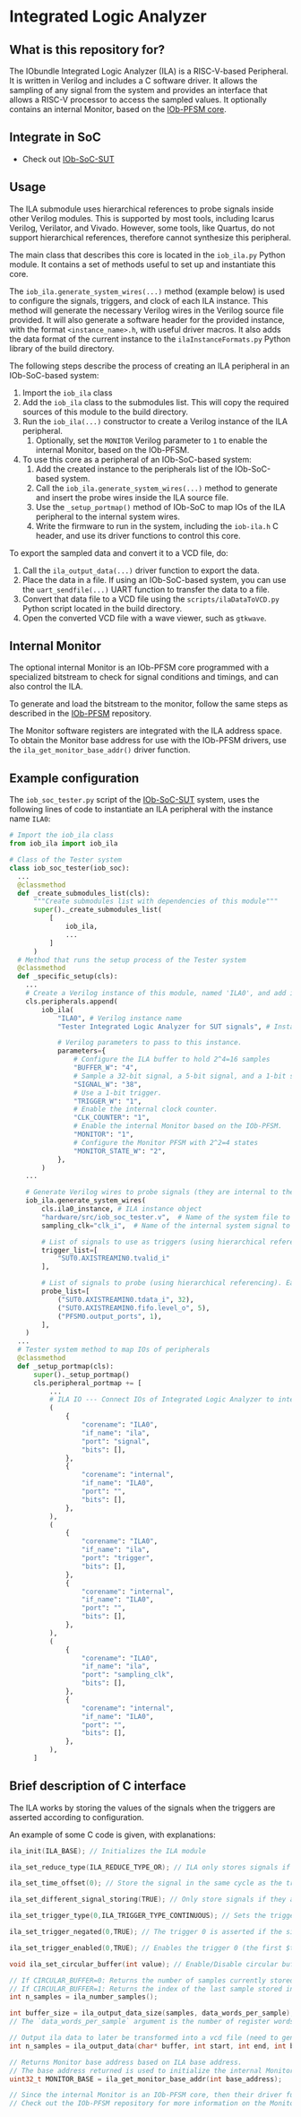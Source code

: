 # Integrated Logic Analyzer #

## What is this repository for? ##

The IObundle Integrated Logic Analyzer (ILA) is a RISC-V-based Peripheral. It is
written in Verilog and includes a C software driver. It allows the sampling
of any signal from the system and provides an interface that allows a RISC-V
processor to access the sampled values.
It optionally contains an internal Monitor, based on the [IOb-PFSM core](https://github.com/IObundle/iob-pfsm).

## Integrate in SoC ##

* Check out [IOb-SoC-SUT](https://github.com/IObundle/iob-soc-sut)

## Usage

The ILA submodule uses hierarchical references to probe signals inside other Verilog modules. This is supported by most tools, including Icarus Verilog, Verilator, and Vivado. However, some tools, like Quartus, do not support hierarchical references, therefore cannot synthesize this peripheral. 

The main class that describes this core is located in the `iob_ila.py` Python module. It contains a set of methods useful to set up and instantiate this core.

The `iob_ila.generate_system_wires(...)` method (example below) is used to configure the signals, triggers, and clock of each ILA instance. This method will generate the necessary Verilog wires in the Verilog source file provided. It will also generate a software header for the provided instance, with the format `<instance_name>.h`, with useful driver macros. It also adds the data format of the current instance to the `ilaInstanceFormats.py` Python library of the build directory.

The following steps describe the process of creating an ILA peripheral in an IOb-SoC-based system:
1) Import the `iob_ila` class
2) Add the `iob_ila` class to the submodules list. This will copy the required sources of this module to the build directory.
3) Run the `iob_ila(...)` constructor to create a Verilog instance of the ILA peripheral.
    1) Optionally, set the `MONITOR` Verilog parameter to `1` to enable the internal Monitor, based on the IOb-PFSM.
4) To use this core as a peripheral of an IOb-SoC-based system:
    1) Add the created instance to the peripherals list of the IOb-SoC-based system.
    2) Call the `iob_ila.generate_system_wires(...)` method to generate and insert the probe wires inside the ILA source file.
    3) Use the `_setup_portmap()` method of IOb-SoC to map IOs of the ILA peripheral to the internal system wires.
    4) Write the firmware to run in the system, including the `iob-ila.h` C header, and use its driver functions to control this core.

To export the sampled data and convert it to a VCD file, do:
1) Call the `ila_output_data(...)` driver function to export the data.
2) Place the data in a file. If using an IOb-SoC-based system, you can use the `uart_sendfile(...)` UART function to transfer the data to a file.
3) Convert that data file to a VCD file using the `scripts/ilaDataToVCD.py` Python script located in the build directory.
4) Open the converted VCD file with a wave viewer, such as `gtkwave`.

## Internal Monitor 

The optional internal Monitor is an IOb-PFSM core programmed with a specialized bitstream to check for signal conditions and timings, and can also control the ILA.

To generate and load the bitstream to the monitor, follow the same steps as described in the [IOb-PFSM](https://github.com/IObundle/iob-pfsm) repository.

The Monitor software registers are integrated with the ILA address space.
To obtain the Monitor base address for use with the IOb-PFSM drivers, use the `ila_get_monitor_base_addr()` driver function.

## Example configuration

The `iob_soc_tester.py` script of the [IOb-SoC-SUT](https://github.com/IObundle/iob-soc-sut) system, uses the following lines of code to instantiate an ILA peripheral with the instance name `ILA0`:
```Python
# Import the iob_ila class
from iob_ila import iob_ila

# Class of the Tester system
class iob_soc_tester(iob_soc):
  ...
  @classmethod
  def _create_submodules_list(cls):
      """Create submodules list with dependencies of this module"""
      super()._create_submodules_list(
          [
              iob_ila,
              ...
          ]
      )
  # Method that runs the setup process of the Tester system
  @classmethod
  def _specific_setup(cls):
    ...
    # Create a Verilog instance of this module, named 'ILA0', and add it to the peripherals list of the system.
    cls.peripherals.append(
        iob_ila(
            "ILA0", # Verilog instance name
            "Tester Integrated Logic Analyzer for SUT signals", # Instance description

            # Verilog parameters to pass to this instance.
            parameters={
                # Configure the ILA buffer to hold 2^4=16 samples
                "BUFFER_W": "4",
                # Sample a 32-bit signal, a 5-bit signal, and a 1-bit signal (38 bits total).
                "SIGNAL_W": "38",
                # Use a 1-bit trigger.
                "TRIGGER_W": "1",
                # Enable the internal clock counter.
                "CLK_COUNTER": "1",
                # Enable the internal Monitor based on the IOb-PFSM.
                "MONITOR": "1",
                # Configure the Monitor PFSM with 2^2=4 states
                "MONITOR_STATE_W": "2",
            },
        )
    ...

    # Generate Verilog wires to probe signals (they are internal to the Tester system)
    iob_ila.generate_system_wires(
        cls.ila0_instance, # ILA instance object
        "hardware/src/iob_soc_tester.v",  # Name of the system file to generate the probe wires
        sampling_clk="clk_i",  # Name of the internal system signal to use as the sampling clock

        # List of signals to use as triggers (using hierarchical referencing).
        trigger_list=[
            "SUT0.AXISTREAMIN0.tvalid_i"
        ],

        # List of signals to probe (using hierarchical referencing). Each list entry has the signal name and width.
        probe_list=[
            ("SUT0.AXISTREAMIN0.tdata_i", 32),
            ("SUT0.AXISTREAMIN0.fifo.level_o", 5),
            ("PFSM0.output_ports", 1),
        ],
    )
  ...
  # Tester system method to map IOs of peripherals
  @classmethod
  def _setup_portmap(cls):
      super()._setup_portmap()
      cls.peripheral_portmap += [
          ...
          # ILA IO --- Connect IOs of Integrated Logic Analyzer to internal system signals
          (
              {
                  "corename": "ILA0",
                  "if_name": "ila",
                  "port": "signal",
                  "bits": [],
              },
              {
                  "corename": "internal",
                  "if_name": "ILA0",
                  "port": "",
                  "bits": [],
              },
          ),
          (
              {
                  "corename": "ILA0",
                  "if_name": "ila",
                  "port": "trigger",
                  "bits": [],
              },
              {
                  "corename": "internal",
                  "if_name": "ILA0",
                  "port": "",
                  "bits": [],
              },
          ),
          (
              {
                  "corename": "ILA0",
                  "if_name": "ila",
                  "port": "sampling_clk",
                  "bits": [],
              },
              {
                  "corename": "internal",
                  "if_name": "ILA0",
                  "port": "",
                  "bits": [],
              },
          ),
      ]
```

## Brief description of C interface ##

The ILA works by storing the values of the signals when the triggers are asserted according to configuration.

An example of some C code is given, with explanations:

```C
ila_init(ILA_BASE); // Initializes the ILA module

ila_set_reduce_type(ILA_REDUCE_TYPE_OR); // ILA only stores signals if ANY trigger is asserted

ila_set_time_offset(0); // Store the signal in the same cycle as the trigger being asserted (other valid options are -1 (store the value in the previous cycle) and 1 (store the value in the next cycle)

ila_set_different_signal_storing(TRUE); // Only store signals if they are different from the previous signals stored (even if triggers are asserted)

ila_set_trigger_type(0,ILA_TRIGGER_TYPE_CONTINUOUS); // Sets the trigger 0 to continuous (after the trigger signal is asserted, the trigger remains active even if the signal de-asserts, use ila_reset() to disable continuous triggers)

ila_set_trigger_negated(0,TRUE); // The trigger 0 is asserted if the signal goes from one to zero (if continuous) or if the signal is zero (if single)

ila_set_trigger_enabled(0,TRUE); // Enables the trigger 0 (the first $trigger in the format file) (recommended to configure the trigger fully before enabling it)

void ila_set_circular_buffer(int value); // Enable/Disable circular buffer

// If CIRCULAR_BUFFER=0: Returns the number of samples currently stored in the ila buffer
// If CIRCULAR_BUFFER=1: Returns the index of the last sample stored in the ila buffer
int n_samples = ila_number_samples();

int buffer_size = ila_output_data_size(samples, data_words_per_sample); // How much memory is needed to dump all the signals registered by ILA
// The `data_words_per_sample` argument is the number of register words required for each sample. This value is auto-generated for each ILA instance in the respective `<instance_name>.h` header file.

// Output ila data to later be transformed into a vcd file (need to generate source from format file, otherwise linker error)
int n_samples = ila_output_data(char* buffer, int start, int end, int buffer_size, int ila_dword_size);

// Returns Monitor base address based on ILA base address.
// The base address returned is used to initialize the internal Monitor driver functions.
uint32_t MONITOR_BASE = ila_get_monitor_base_addr(int base_address);

// Since the internal Monitor is an IOb-PFSM core, then their driver functions are the same.
// Check out the IOb-PFSM repository for more information on the Monitor drivers: https://github.com/IObundle/iob-pfsm
```
